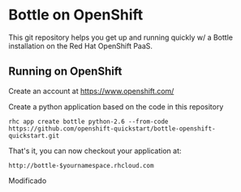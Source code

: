 Bottle on OpenShift
===================

This git repository helps you get up and running quickly w/ a Bottle installation
on the Red Hat OpenShift PaaS.


Running on OpenShift
----------------------------

Create an account at https://www.openshift.com/

Create a python application based on the code in this repository

    rhc app create bottle python-2.6 --from-code https://github.com/openshift-quickstart/bottle-openshift-quickstart.git

That's it, you can now checkout your application at:

    http://bottle-$yournamespace.rhcloud.com
Modificado
